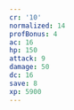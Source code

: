 ```yaml
---
cr: '10'
normalized: 14
profBonus: 4
ac: 16
hp: 150
attack: 9
damage: 50
dc: 16
save: 8
xp: 5900
---
```

